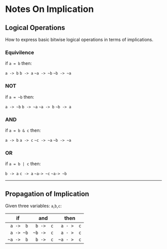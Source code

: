 
# Notes On Implication

## Logical Operations

How to express basic bitwise logical operations in terms of implications.

### Equivilence

if `a = b` then:

`a -> b`
`b -> a`
`~a -> ~b`
`~b -> ~a`

### NOT

if `a = ~b` then:

`a -> ~b`
`b -> ~a`
`~a -> b`
`~b -> a`

### AND

if `a = b & c` then:

`a -> b`
`a -> c`
`~c -> ~a`
`~b -> ~a`

### OR

if `a = b | c` then:

`b -> a`
`c -> a`
`~a-> ~c`
`~a-> ~b`

---

## Propagation of Implication

Given three variables: `a`,`b`,`c`:

if           | and          | then
-------------|--------------|----------------
` a ->  b`   | ` b ->  c`   | ` a - >  c`
` a -> ~b`   | `~b ->  c`   | ` a - >  c`
`~a ->  b`   | ` b ->  c`   | `~a - >  c`
